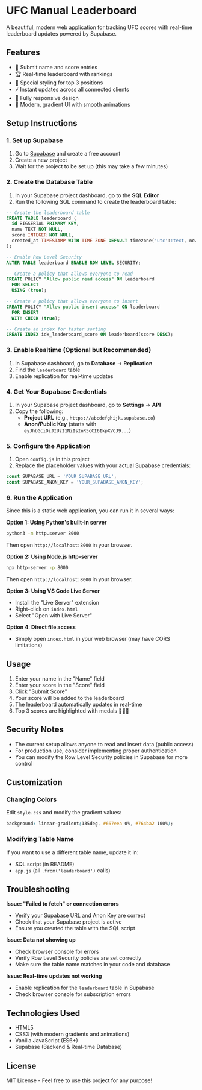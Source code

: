 # UFC Manual Leaderboard

A beautiful, modern web application for tracking UFC scores with real-time leaderboard updates powered by Supabase.

## Features

- 🎯 Submit name and score entries
- 🏆 Real-time leaderboard with rankings
- 🥇 Special styling for top 3 positions
- ⚡ Instant updates across all connected clients
- 📱 Fully responsive design
- 🎨 Modern, gradient UI with smooth animations

## Setup Instructions

### 1. Set up Supabase

1. Go to [Supabase](https://supabase.com) and create a free account
2. Create a new project
3. Wait for the project to be set up (this may take a few minutes)

### 2. Create the Database Table

1. In your Supabase project dashboard, go to the **SQL Editor**
2. Run the following SQL command to create the leaderboard table:

```sql
-- Create the leaderboard table
CREATE TABLE leaderboard (
  id BIGSERIAL PRIMARY KEY,
  name TEXT NOT NULL,
  score INTEGER NOT NULL,
  created_at TIMESTAMP WITH TIME ZONE DEFAULT timezone('utc'::text, now()) NOT NULL
);

-- Enable Row Level Security
ALTER TABLE leaderboard ENABLE ROW LEVEL SECURITY;

-- Create a policy that allows everyone to read
CREATE POLICY "Allow public read access" ON leaderboard
  FOR SELECT
  USING (true);

-- Create a policy that allows everyone to insert
CREATE POLICY "Allow public insert access" ON leaderboard
  FOR INSERT
  WITH CHECK (true);

-- Create an index for faster sorting
CREATE INDEX idx_leaderboard_score ON leaderboard(score DESC);
```

### 3. Enable Realtime (Optional but Recommended)

1. In Supabase dashboard, go to **Database** → **Replication**
2. Find the `leaderboard` table
3. Enable replication for real-time updates

### 4. Get Your Supabase Credentials

1. In your Supabase project dashboard, go to **Settings** → **API**
2. Copy the following:
   - **Project URL** (e.g., `https://abcdefghijk.supabase.co`)
   - **Anon/Public Key** (starts with `eyJhbGciOiJIUzI1NiIsInR5cCI6IkpXVCJ9...`)

### 5. Configure the Application

1. Open `config.js` in this project
2. Replace the placeholder values with your actual Supabase credentials:

```javascript
const SUPABASE_URL = 'YOUR_SUPABASE_URL';
const SUPABASE_ANON_KEY = 'YOUR_SUPABASE_ANON_KEY';
```

### 6. Run the Application

Since this is a static web application, you can run it in several ways:

**Option 1: Using Python's built-in server**
```bash
python3 -m http.server 8000
```
Then open `http://localhost:8000` in your browser.

**Option 2: Using Node.js http-server**
```bash
npx http-server -p 8000
```
Then open `http://localhost:8000` in your browser.

**Option 3: Using VS Code Live Server**
- Install the "Live Server" extension
- Right-click on `index.html`
- Select "Open with Live Server"

**Option 4: Direct file access**
- Simply open `index.html` in your web browser (may have CORS limitations)

## Usage

1. Enter your name in the "Name" field
2. Enter your score in the "Score" field
3. Click "Submit Score"
4. Your score will be added to the leaderboard
5. The leaderboard automatically updates in real-time
6. Top 3 scores are highlighted with medals 🥇🥈🥉

## Security Notes

- The current setup allows anyone to read and insert data (public access)
- For production use, consider implementing proper authentication
- You can modify the Row Level Security policies in Supabase for more control

## Customization

### Changing Colors
Edit `style.css` and modify the gradient values:
```css
background: linear-gradient(135deg, #667eea 0%, #764ba2 100%);
```

### Modifying Table Name
If you want to use a different table name, update it in:
- SQL script (in README)
- `app.js` (all `.from('leaderboard')` calls)

## Troubleshooting

**Issue: "Failed to fetch" or connection errors**
- Verify your Supabase URL and Anon Key are correct
- Check that your Supabase project is active
- Ensure you created the table with the SQL script

**Issue: Data not showing up**
- Check browser console for errors
- Verify Row Level Security policies are set correctly
- Make sure the table name matches in your code and database

**Issue: Real-time updates not working**
- Enable replication for the `leaderboard` table in Supabase
- Check browser console for subscription errors

## Technologies Used

- HTML5
- CSS3 (with modern gradients and animations)
- Vanilla JavaScript (ES6+)
- Supabase (Backend & Real-time Database)

## License

MIT License - Feel free to use this project for any purpose!

